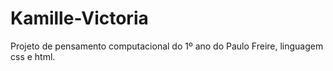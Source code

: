 # Kamille-Victoria
Projeto de pensamento computacional do 1º ano do Paulo Freire, linguagem css e html.
